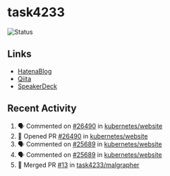 # task4233
![Status](https://github-readme-stats.vercel.app/api?username=task4233&count_private=true&show_icons=true&theme=chartreuse-dark)

## Links
 - [HatenaBlog](https://task4233.hatenablog.com/)
 - [Qiita](https://qiita.com/task4233)
 - [SpeakerDeck](https://speakerdeck.com/task4233)

## Recent Activity
<!--START_SECTION:activity-->
1. 🗣 Commented on [#26490](https://github.com/kubernetes/website/issues/26490) in [kubernetes/website](https://github.com/kubernetes/website)
2. 💪 Opened PR [#26490](https://github.com/kubernetes/website/pull/26490) in [kubernetes/website](https://github.com/kubernetes/website)
3. 🗣 Commented on [#25689](https://github.com/kubernetes/website/issues/25689) in [kubernetes/website](https://github.com/kubernetes/website)
4. 🗣 Commented on [#25689](https://github.com/kubernetes/website/issues/25689) in [kubernetes/website](https://github.com/kubernetes/website)
5. 🎉 Merged PR [#13](https://github.com/task4233/malgrapher/pull/13) in [task4233/malgrapher](https://github.com/task4233/malgrapher)
<!--END_SECTION:activity-->
